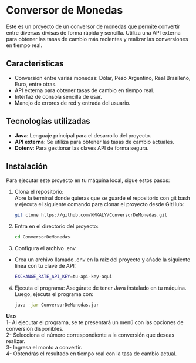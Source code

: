 # Conversor de Monedas

Este es un proyecto de un conversor de monedas que permite convertir entre diversas divisas de forma rápida y sencilla. Utiliza una API externa para obtener las tasas de cambio más recientes y realizar las conversiones en tiempo real.

## Características

- Conversión entre varias monedas: Dólar, Peso Argentino, Real Brasileño, Euro, entre otras.
- API externa para obtener tasas de cambio en tiempo real.
- Interfaz de consola sencilla de usar.
- Manejo de errores de red y entrada del usuario.

## Tecnologías utilizadas

- **Java**: Lenguaje principal para el desarrollo del proyecto.
- **API externa**: Se utiliza para obtener las tasas de cambio actuales.
- **Dotenv**: Para gestionar las claves API de forma segura.

## Instalación

Para ejecutar este proyecto en tu máquina local, sigue estos pasos:

1. Clona el repositorio:  
 Abre la terminal donde quieras que se guarde el repositorio con git bash y ejecuta el siguiente comando para clonar el proyecto desde GitHub:
   ```bash
   git clone https://github.com/KMKALY/ConversorDeMonedas.git
   ```   
2. Entra en el directorio del proyecto:
   ```bash
   cd ConversorDeMonedas
   ```
3. Configura el archivo .env
- Crea un archivo llamado .env en la raíz del proyecto y añade la siguiente línea con tu clave de API:
   ```bash
   EXCHANGE_RATE_API_KEY=tu-api-key-aqui
   ```
4. Ejecuta el programa:
Asegúrate de tener Java instalado en tu máquina. Luego, ejecuta el programa con:
   ```bash
   java -jar ConversorDeMonedas.jar
   ```

**Uso**  
1- Al ejecutar el programa, se te presentará un menú con las opciones de conversión disponibles.  
2- Selecciona el número correspondiente a la conversión que deseas realizar.  
3- Ingresa el monto a convertir.  
4- Obtendrás el resultado en tiempo real con la tasa de cambio actual.  